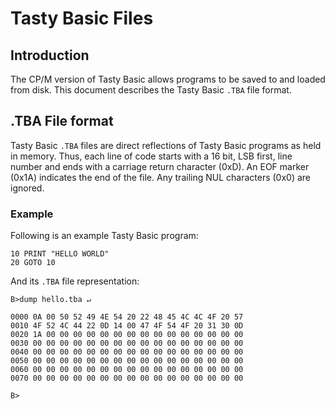 # Tasty Basic Files

## Introduction
The CP/M version of Tasty Basic allows programs to be saved to and loaded from disk. This
document describes the Tasty Basic `.TBA` file format.

## .TBA File format
Tasty Basic `.TBA` files are direct reflections of Tasty Basic programs as held in memory. Thus,
each line of code starts with a 16 bit, LSB first, line number and ends with a carriage return
character (0xD). An EOF marker (0x1A) indicates the end of the file. Any trailing NUL characters
(0x0) are ignored.

### Example
Following is an example Tasty Basic program:
```
10 PRINT "HELLO WORLD"
20 GOTO 10
```
And its `.TBA` file representation:
```
B>dump hello.tba ↵

0000 0A 00 50 52 49 4E 54 20 22 48 45 4C 4C 4F 20 57
0010 4F 52 4C 44 22 0D 14 00 47 4F 54 4F 20 31 30 0D
0020 1A 00 00 00 00 00 00 00 00 00 00 00 00 00 00 00
0030 00 00 00 00 00 00 00 00 00 00 00 00 00 00 00 00
0040 00 00 00 00 00 00 00 00 00 00 00 00 00 00 00 00
0050 00 00 00 00 00 00 00 00 00 00 00 00 00 00 00 00
0060 00 00 00 00 00 00 00 00 00 00 00 00 00 00 00 00
0070 00 00 00 00 00 00 00 00 00 00 00 00 00 00 00 00

B>
```

